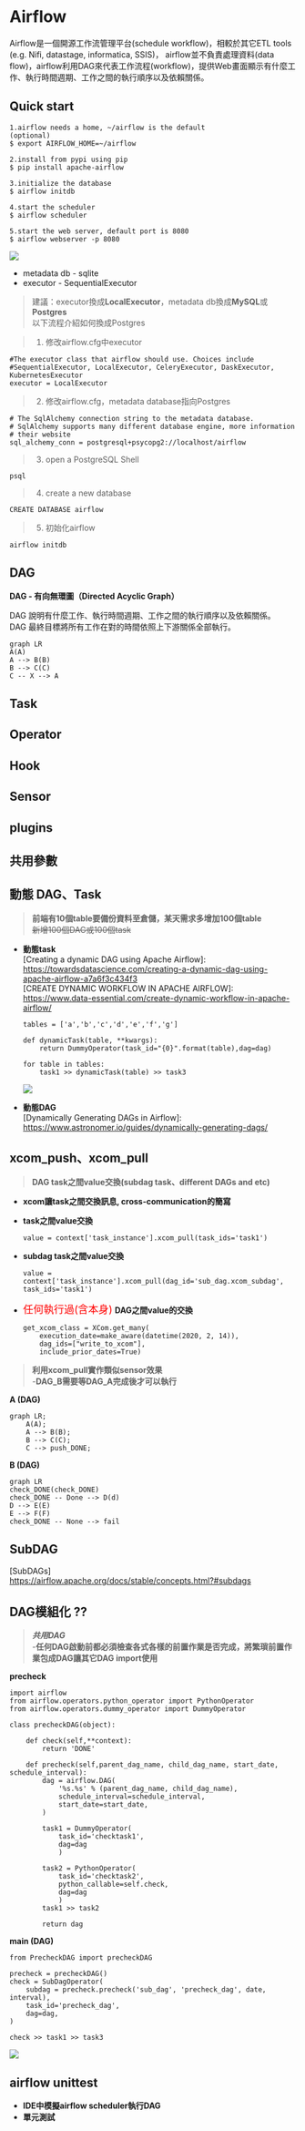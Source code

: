 # Airflow

Airflow是一個開源工作流管理平台(schedule workflow)，相較於其它ETL tools<br> (e.g. Nifi, datastage, informatica, SSIS)， airflow並不負責處理資料(data flow)，airflow利用DAG來代表工作流程(workflow)，提供Web畫面顯示有什麼工作、執行時間週期、工作之間的執行順序以及依賴關係。


## Quick start

    1.airflow needs a home, ~/airflow is the default
    (optional)
    $ export AIRFLOW_HOME=~/airflow
    
    2.install from pypi using pip
    $ pip install apache-airflow
    
    3.initialize the database
    $ airflow initdb
	
	4.start the scheduler
    $ airflow scheduler
	
	5.start the web server, default port is 8080
    $ airflow webserver -p 8080

![](images/airflow_webserver.png)

 - metadata db - sqlite
 - executor - SequentialExecutor
>   建議：executor換成**LocalExecutor**，metadata db換成**MySQL**或**Postgres**<br>
>   以下流程介紹如何換成Postgres

>   1. 修改airflow.cfg中executor<br>

    #The executor class that airflow should use. Choices include
    #SequentialExecutor, LocalExecutor, CeleryExecutor, DaskExecutor, KubernetesExecutor
    executor = LocalExecutor

>   2. 修改airflow.cfg，metadata database指向Postgres

    # The SqlAlchemy connection string to the metadata database.
    # SqlAlchemy supports many different database engine, more information
    # their website
    sql_alchemy_conn = postgresql+psycopg2://localhost/airflow

>   3.  open a PostgreSQL Shell

    psql

>   4.  create a new database

    CREATE DATABASE airflow

>   5.  初始化airflow

    airflow initdb


## DAG

**DAG - 有向無環圖（Directed Acyclic Graph）**

DAG 說明有什麼工作、執行時間週期、工作之間的執行順序以及依賴關係。<br>
DAG 最終目標將所有工作在對的時間依照上下游關係全部執行。

```mermaid
graph LR
A(A)
A --> B(B)
B --> C(C)
C -- X --> A
```

## Task



## Operator



## Hook



## Sensor



## plugins


## 共用參數


## 動態 DAG、Task
>   **前端有10個table要備份資料至倉儲，某天需求多增加100個table**<br>
    ~~新增100個DAG或100個task~~

-   **動態task**<br>
[Creating a dynamic DAG using Apache Airflow]:<br> https://towardsdatascience.com/creating-a-dynamic-dag-using-apache-airflow-a7a6f3c434f3 <br>
[CREATE DYNAMIC WORKFLOW IN APACHE AIRFLOW]:<br> https://www.data-essential.com/create-dynamic-workflow-in-apache-airflow/

        tables = ['a','b','c','d','e','f','g']

        def dynamicTask(table, **kwargs):
            return DummyOperator(task_id="{0}".format(table),dag=dag)
        
        for table in tables:
            task1 >> dynamicTask(table) >> task3


    ![](images/dynamicTask.png)

-   **動態DAG**<br>
[Dynamically Generating DAGs in Airflow]: https://www.astronomer.io/guides/dynamically-generating-dags/

## xcom_push、xcom_pull
>   **DAG task之間value交換(subdag task、different DAGs and etc)**

-   **xcom讓task之間交換訊息, cross-communication的簡寫**

-   **task之間value交換**

        value = context['task_instance'].xcom_pull(task_ids='task1')

-   **subdag task之間value交換**

        value = context['task_instance'].xcom_pull(dag_id='sub_dag.xcom_subdag', task_ids='task1')

-   <font color=red size=4>任何執行過(含本身)</font> **DAG之間value的交換**

        get_xcom_class = XCom.get_many(
            execution_date=make_aware(datetime(2020, 2, 14)),
            dag_ids=["write_to_xcom"], 
            include_prior_dates=True)




>   **利用xcom_pull實作類似sensor效果**<br>
    -**DAG_B需要等DAG_A完成後才可以執行**

**A (DAG)**
```mermaid 
graph LR;
    A(A);
    A --> B(B);
    B --> C(C);
    C --> push_DONE;

```
**B (DAG)**
```mermaid 
graph LR
check_DONE(check_DONE)
check_DONE -- Done --> D(d)
D --> E(E)
E --> F(F)
check_DONE -- None --> fail
```

## SubDAG
[SubDAGs]<br>
https://airflow.apache.org/docs/stable/concepts.html?#subdags


## DAG模組化 ??
>   ***共用DAG***<br>
    -**任何DAG啟動前都必須檢查各式各樣的前置作業是否完成，將繁瑣前置作業包成DAG讓其它DAG import使用**

**precheck**

    import airflow
    from airflow.operators.python_operator import PythonOperator
    from airflow.operators.dummy_operator import DummyOperator

    class precheckDAG(object):

        def check(self,**context):
            return 'DONE'

        def precheck(self,parent_dag_name, child_dag_name, start_date, schedule_interval):
            dag = airflow.DAG(
                '%s.%s' % (parent_dag_name, child_dag_name),
                schedule_interval=schedule_interval,
                start_date=start_date,
            )

            task1 = DummyOperator(
                task_id='checktask1', 
                dag=dag
                )

            task2 = PythonOperator(
                task_id='checktask2', 
                python_callable=self.check, 
                dag=dag
                )        
            task1 >> task2

            return dag


**main (DAG)**

    from PrecheckDAG import precheckDAG

    precheck = precheckDAG()
    check = SubDagOperator(
        subdag = precheck.precheck('sub_dag', 'precheck_dag', date, interval),
        task_id='precheck_dag',
        dag=dag,
    )

    check >> task1 >> task3

![](images/precheck.png)


## airflow unittest
-  **IDE中模擬airflow scheduler執行DAG**
-  **單元測試**
